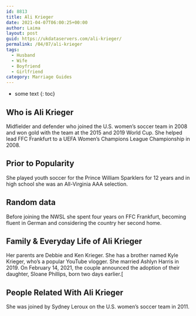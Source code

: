 ```yaml
---
id: 8813
title: Ali Krieger
date: 2021-04-07T06:00:25+00:00
author: Laima
layout: post
guid: https://ukdataservers.com/ali-krieger/
permalink: /04/07/ali-krieger
tags:
  - Husband
  - Wife
  - Boyfriend
  - Girlfriend
category: Marriage Guides
---
```


* some text
{: toc}


## Who is Ali Krieger
                  
                  
                  
Midfielder and defender who joined the U.S. women&#8217;s soccer team in 2008 and won gold with the team at the 2015 and 2019 World Cup. She helped lead FFC Frankfurt to a UEFA Women&#8217;s Champions League Championship in 2008.
                  
              
            
              
            
                
                
                
## Prior to Popularity
                  
                  
                  
She played youth soccer for the Prince William Sparklers for 12 years and in high school she was an All-Virginia AAA selection.
                  
              
            
              
            
                
                
                
## Random data
                  
                  
                  
Before joining the NWSL she spent four years on FFC Frankfurt, becoming fluent in German and considering the country her second home.
                  
              
            
              
            
                
                
                
## Family & Everyday Life of Ali Krieger
                  
                  
                  
Her parents are Debbie and Ken Krieger. She has a brother named Kyle Krieger, who&#8217;s a popular YouTube vlogger. She married Ashlyn Harris in 2019. On February 14, 2021, the couple announced the adoption of their daughter, Sloane Phillips, born two days earlier.[
                  
              
            
              
            
                
                
                
## People Related With Ali Krieger
                  
                  
                  
She was joined by Sydney Leroux on the U.S. women&#8217;s soccer team in 2011.
                  
              
            
              
            
                
              
            
              
              
            
            
              
            
          
          
          